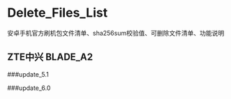 # Delete_Files_List
安卓手机官方刷机包文件清单、sha256sum校验值、可删除文件清单、功能说明

## ZTE中兴 BLADE_A2

###update_5.1


###update_6.0
